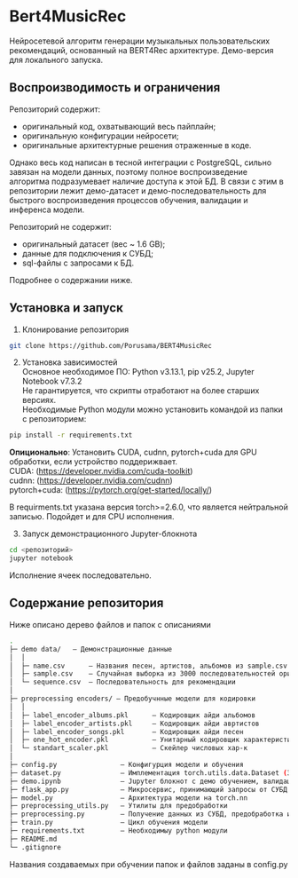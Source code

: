# Bert4MusicRec
Нейросетевой алгоритм генерации музыкальных пользовательских рекомендаций, основанный на BERT4Rec архитектуре.
Демо-версия для локального запуска.


## Воспроизводимость и ограничения
Репозиторий содержит:
- оригинальный код, охватывающий весь пайплайн;
- оригинальную конфигурации нейросети;
- оригинальные архитектурные решения отраженные в коде.

Однако весь код написан в тесной интеграции с PostgreSQL, сильно завязан на модели данных, поэтому полное воспроизведение алгоритма подразумевает наличие доступа к этой БД.
В связи с этим в репозитории лежит демо-датасет и демо-последовательность для быстрого воспроизведения процессов обучения, валидации и инференса модели. 

Репозиторий не содержит:
- оригинальный датасет (вес ~ 1.6 GB);
- данные для подключения к СУБД;
- sql-файлы с запросами к БД.

Подробнее о содержании ниже.

## Установка и запуск
1. Клонирование репозитория

```bash
git clone https://github.com/Porusama/BERT4MusicRec
```

2. Установка зависимостей  
Основное необходимое ПО: Python v3.13.1, pip v25.2, Jupyter Notebook v7.3.2  
Не гарантируется, что скрипты отработают на более старших версиях.  
Необходимые Python модули можно установить командой из папки с репозиторием:

```bash
pip install -r requirements.txt
```

**Опиционально**: Установить CUDA, cudnn, pytorch+cuda для GPU обработки, если устройство поддерижвает.  
CUDA:           (https://developer.nvidia.com/cuda-toolkit)  
cudnn:          (https://developer.nvidia.com/cudnn)  
pytorch+cuda:   (https://pytorch.org/get-started/locally/)  

В requirments.txt указана версия torch>=2.6.0, что является нейтральной записью. Подойдет и для CPU исполнения.

3. Запуск демонстрационного Jupyter-блокнота

```bash
cd <репозиторий>
jupyter notebook
```
Исполнение ячеек последовательно.

## Содержание репозитория
Ниже описано дерево файлов и папок с описаниями

```bash
.
├─ demo data/   — Демонстрационные данные
│  │
│  ├─ name.csv      — Названия песен, артистов, альбомов из sample.csv
│  ├─ sample.csv    — Случайная выборка из 3000 последовательностей оригинального датасета
│  └─ sequence.csv  — Последовательность для рекомендации
│
├─ preprocessing encoders/ — Предобучнные модели для кодировки
│  │
│  ├─ label_encoder_albums.pkl      — Кодировщик айди альбомов
│  ├─ label_encoder_artists.pkl     — Кодировщик айди авртистов
│  ├─ label_encoder_songs.pkl       — Кодировщик айди песен
│  ├─ one_hot_encoder.pkl           — Унитарный кодировщик характеристики тактового размера
│  └─ standart_scaler.pkl           — Скейлер числовых хар-к
│
├─ config.py                — Конфигурция модели и обучения
├─ dataset.py               — Имплементация torch.utils.data.Dataset (Загрузка данных в модель, разделение на батчи)  
├─ demo.ipynb               — Jupyter блокнот с демо обучением, валидацией, генерацией рекомендаций
├─ flask_app.py             — Микросервис, принимающий запросы от СУБД в локальной сети. Рекомендует.
├─ model.py                 — Архитектура модели на torch.nn
├─ preprocessing_utils.py   — Утилиты для предобработки
├─ preprocessing.py         — Получение данных из СУБД, предобработка и сохранение в csv
├─ train.py                 — Цикл обучения модели
├─ requirements.txt         — Необходимыу python модули
├─ README.md
└─ .gitignore
```

Названия создаваемых при обучении папок и файлов заданы в config.py